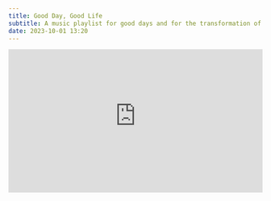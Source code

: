 ```yaml
---
title: Good Day, Good Life
subtitle: A music playlist for good days and for the transformation of bad days.
date: 2023-10-01 13:20
---
```


<style>.embed-container { position: relative; padding-bottom: 56.25%; height: 0; overflow: hidden; max-width: 100%; } .embed-container iframe, .embed-container object, .embed-container embed { position: absolute; top: 0; left: 0; width: 100%; height: 100%; }</style><div class='embed-container'><iframe width='560' height='315' src='https://www.youtube-nocookie.com/embed/videoseries?si=W6nN1OHytzZthULQ&list=PLhpEpYNYwtK20UHgbrUideRBuWSgEluQN' title='YouTube video player' frameborder='0' allow='accelerometer; autoplay; clipboard-write; encrypted-media; gyroscope; picture-in-picture; web-share' allowfullscreen></iframe></div>
